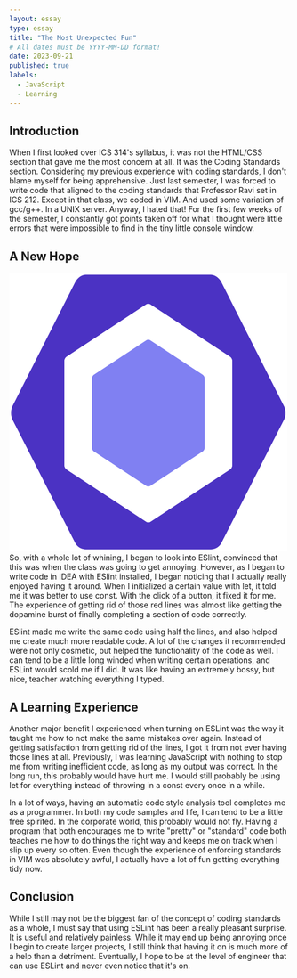 ```yaml
---
layout: essay
type: essay
title: "The Most Unexpected Fun"
# All dates must be YYYY-MM-DD format!
date: 2023-09-21
published: true
labels:
  - JavaScript
  - Learning
---
```


## Introduction

When I first looked over ICS 314's syllabus, it was not the HTML/CSS section that gave me the most concern at all. It was the Coding Standards section. Considering my previous experience with coding standards, I don't blame myself for being apprehensive. Just last semester, I was forced to write code that aligned to the coding standards that Professor Ravi set in ICS 212. Except in that class, we coded in VIM. And used some variation of gcc/g++. In a UNIX server. Anyway, I hated that! For the first few weeks of the semester, I constantly got points taken off for what I thought were little errors that were impossible to find in the tiny little console window.

## A New Hope
<img class="img-fluid" src="../img/ESLint_logo.svg.png" width="500" height="500">
So, with a whole lot of whining, I began to look into ESlint, convinced that this was when the class was going to get annoying. However, as I began to write code in IDEA with ESlint installed, I began noticing that I actually really enjoyed having it around. When I initialized a certain value with let, it told me it was better to use const. With the click of a button, it fixed it for me. The experience of getting rid of those red lines was almost like getting the dopamine burst of finally completing a section of code correctly.

ESlint made me write the same code using half the lines, and also helped me create much more readable code. A lot of the changes it recommended were not only cosmetic, but helped the functionality of the code as well. I can tend to be a little long winded when writing certain operations, and ESLint would scold me if I did. It was like having an extremely bossy, but nice, teacher watching everything I typed.

## A Learning Experience

Another major benefit I experienced when turning on ESLint was the way it taught me how to not make the same mistakes over again. Instead of getting satisfaction from getting rid of the lines, I got it from not ever having those lines at all. Previously, I was learning JavaScript with nothing to stop me from writing inefficient code, as long as my output was correct. In the long run, this probably would have hurt me. I would still probably be using let for everything instead of throwing in a const every once in a while.

In a lot of ways, having an automatic code style analysis tool completes me as a programmer. In both my code samples and life, I can tend to be a little free spirited. In the corporate world, this probably would not fly. Having a program that both encourages me to write "pretty" or "standard" code both teaches me how to do things the right way and keeps me on track when I slip up every so often. Even though the experience of enforcing standards in VIM was absolutely awful, I actually have a lot of fun getting everything tidy now.

## Conclusion

While I still may not be the biggest fan of the concept of coding standards as a whole, I must say that using ESLint has been a really pleasant surprise. It is useful and relatively painless. While it may end up being annoying once I begin to create larger projects, I still think that having it on is much more of a help than a detriment. Eventually, I hope to be at the level of engineer that can use ESLint and never even notice that it's on.
